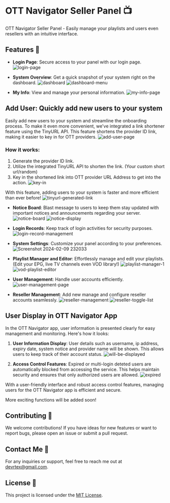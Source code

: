 # OTT Navigator Seller Panel 📺

OTT Navigator Seller Panel - Easily manage your playlists and users even resellers with an intuitive interface.

## Features 🚀
- **Login Page**: Secure access to your panel with our login page.
  ![login-page](https://github.com/devrtex/ott-seller-panel/assets/106234691/61a4811e-0e20-4da8-b6fa-8674463c2c31)
  
- **System Overview**: Get a quick snapshot of your system right on the dashboard.
  ![dashboard](https://github.com/devrtex/ott-seller-panel/assets/106234691/79e821df-a458-4c14-8b2b-84119bfe7dc0)
![dashboard-menu](https://github.com/devrtex/ott-seller-panel/assets/106234691/84778012-25d1-4d10-80aa-176a7c0fd7a8)

- **My Info**: View and manage your personal information.
  ![my-info-page](https://github.com/devrtex/ott-seller-panel/assets/106234691/c1c674a7-46fb-4a91-9fe1-8fa762e0a681)
  
## Add User: Quickly add new users to your system
Easily add new users to your system and streamline the onboarding process. To make it even more convenient, we've integrated a link shortener feature using the TinyURL API. This feature shortens the provider ID link, making it easier to key in for OTT providers.
![add-user-page](https://github.com/devrtex/ott-seller-panel/assets/106234691/3dd8964c-7798-4213-996b-7afa366903b4)
### How it works:
1. Generate the provider ID link.
2. Utilize the integrated TinyURL API to shorten the link. (Your custom short url/random)
3. Key in the shortened link into OTT provider URL Address to get into the action.
   ![key-in](https://github.com/devrtex/ott-seller-panel/assets/106234691/cf9e86f2-27f2-431d-ba06-060c2415bcb7)

With this feature, adding users to your system is faster and more efficient than ever before!
![tinyurl-generated-link](https://github.com/devrtex/ott-seller-panel/assets/106234691/25a9ff73-25ed-4891-889c-f20b50124b59)

- **Notice Board**: Blast message to users to keep them stay updated with important notices and announcements regarding your server.
  ![notice-board](https://github.com/devrtex/ott-seller-panel/assets/106234691/8c7448e9-9d24-45d7-9797-4e66d5f216a8)
  ![notice-display](https://github.com/devrtex/ott-seller-panel/assets/106234691/1d540cbd-547d-4751-9514-05735547a6b2)

- **Login Records**: Keep track of login activities for security purposes.
  ![login-record-management](https://github.com/devrtex/ott-seller-panel/assets/106234691/28d5db17-7059-4239-b8f7-a2836f06e64d)

- **System Settings**: Customize your panel according to your preferences.
 ![Screenshot 2024-02-09 232033](https://github.com/devrtex/ott-seller-panel/assets/106234691/9607c5ba-34db-467b-b294-23647eb9a1ef)

- **Playlist Manager and Editor**: Effortlessly manage and edit your playlists. (Edit your EPG, live TV channels even VOD library!)
  ![playlist-manager-1](https://github.com/devrtex/ott-seller-panel/assets/106234691/ada839f1-5ccc-48cf-9319-d90b0f550b66)
  ![vod-playlist-editor](https://github.com/devrtex/ott-seller-panel/assets/106234691/b9cd6c7b-b8bb-45ce-b70b-6deb3890ecd4)

- **User Management**: Handle user accounts efficiently.
  ![user-management-page](https://github.com/devrtex/ott-seller-panel/assets/106234691/7b64c9a3-acde-4815-b0c2-c5016011abd5)

- **Reseller Management**: Add new manage and configure reseller accounts seamlessly.
  ![reseller-management](https://github.com/devrtex/ott-seller-panel/assets/106234691/f450e033-8d1d-4a21-b9a6-dbc79432f7b6)
  ![reseller-toggle-list](https://github.com/devrtex/ott-seller-panel/assets/106234691/ed87c24e-04b0-467f-bd83-19387210a7b0)

## User Display in OTT Navigator App

In the OTT Navigator app, user information is presented clearly for easy management and monitoring. Here's how it looks:

1. **User Information Display**: User details such as username, ip address, expiry date, system notice and provider name will be shown. This allows users to keep track of their account status.
![will-be-displayed](https://github.com/devrtex/ott-seller-panel/assets/106234691/cfb0ea03-0599-4a3b-9594-9145101a6404)

2. **Access Control Features**: Expired or multi-login deteted users are automatically blocked from accessing the service. This helps maintain security and ensures that only authorized users are allowed.
![expired](https://github.com/devrtex/ott-seller-panel/assets/106234691/1f845999-355e-49b0-8142-2647a0cc97ba)

With a user-friendly interface and robust access control features, managing users for the OTT Navigator app is efficient and secure.

More exciting functions will be added soon!

## Contributing 🤝

We welcome contributions! If you have ideas for new features or want to report bugs, please open an issue or submit a pull request.

## Contact Me 📧

For any inquiries or support, feel free to reach me out at [devrtex@gmail.com](mailto:devrtex@proton.me).

## License 📜

This project is licensed under the [MIT License](LICENSE).
